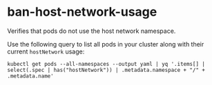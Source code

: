 <!--
SPDX-FileCopyrightText: The vap-collection Authors
SPDX-License-Identifier: Apache-2.0
 -->

# ban-host-network-usage

Verifies that pods do not use the host network namespace.

Use the following query to list all pods in your cluster along with their current `hostNetwork` usage:

```shell
kubectl get pods --all-namespaces --output yaml | yq '.items[] | select(.spec | has("hostNetwork")) | .metadata.namespace + "/" + .metadata.name'
```
